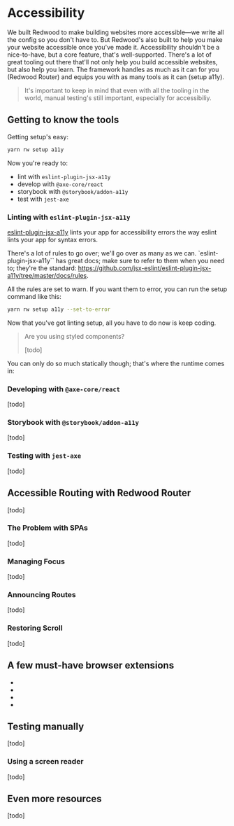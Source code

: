 # Accessibility

We built Redwood to make building websites more accessible&mdash;we write all the config so you don't have to. But Redwood's also built to help you make your website accessible once you've made it. Accessibility shouldn't be a nice-to-have, but a core feature, that's well-supported. There's a lot of great tooling out there that'll not only help you build accessible websites, but also help you learn. The framework handles as much as it can for you (Redwood Router) and equips you with as many tools as it can (setup a11y).

> It's important to keep in mind that even with all the tooling in the world, manual testing's still important, especially for accessibiliy.

## Getting to know the tools

Getting setup's easy:

```bash
yarn rw setup a11y
```

Now you're ready to:

- lint with `eslint-plugin-jsx-a11y`
- develop with `@axe-core/react`
- storybook with `@storybook/addon-a11y`
- test with `jest-axe`

### Linting with `eslint-plugin-jsx-a11y`

[eslint-plugin-jsx-a11y](https://github.com/jsx-eslint/eslint-plugin-jsx-a11y) lints your app for accessibility errors the way eslint lints your app for syntax errors. 

There's a lot of rules to go over; we'll go over as many as we can. `eslint-plugin-jsx-a11y`` has great docs; make sure to refer to them when you need to; they're the standard: https://github.com/jsx-eslint/eslint-plugin-jsx-a11y/tree/master/docs/rules.

All the rules are set to warn. If you want them to error, you can run the setup command like this:

```bash
yarn rw setup a11y --set-to-error
```

Now that you've got linting setup, all you have to do now is keep coding. 

> Are you using styled components?
>
> [todo]

You can only do so much statically though; that's where the runtime comes in:

### Developing with `@axe-core/react`

[todo]

### Storybook with `@storybook/addon-a11y`

[todo]

### Testing with `jest-axe`

[todo]

## Accessible Routing with Redwood Router 

[todo]

### The Problem with SPAs

[todo]

### Managing Focus

[todo]

### Announcing Routes

[todo]

### Restoring Scroll

[todo]

## A few must-have browser extensions

-
-
-
-

## Testing manually

[todo]

### Using a screen reader

[todo]

## Even more resources

[todo]

<!-- ## With TailwindCSS -->

<!-- https://tailwindcss.com/docs/screen-readers -->


<!-- ## Accessible UIs -->

<!-- - [Reach UI](https://reach.tech/) -->
<!-- - [Chakra UI](https://chakra-ui.com/) -->
<!-- - [headless ui](https://github.com/tailwindlabs/headlessui/tree/develop/packages/%40headlessui-react) -->

<!-- <\!-- add a "screen reader" tag -\-> -->
<!-- ## Semantic HTML -->

<!-- [todo] -->

<!-- https://reactjs.org/docs/accessibility.html#semantic-html -->

<!-- <\!-- Mostly for screen readers? -\-> -->

<!-- Avoid div soup. -->

<!-- This is about getting stuff "for free". -->
